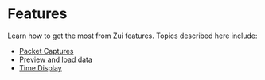 # Features

Learn how to get the most from Zui features. Topics described here include:

* [Packet Captures](Packet-Captures.md)
* [Preview and load data](Preview-Load.md)
* [Time Display](Time-Display.md)
